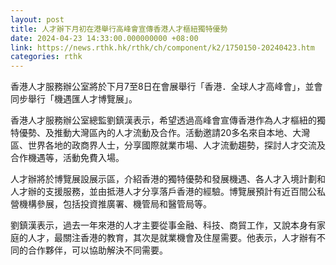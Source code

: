 ```yaml
---
layout: post
title: 人才辦下月初在港舉行高峰會宣傳香港人才樞紐獨特優勢
date: 2024-04-23 14:33:00.000000000 +08:00
link: https://news.rthk.hk/rthk/ch/component/k2/1750150-20240423.htm
categories: rthk
---
```


香港人才服務辦公室將於下月7至8日在會展舉行「香港．全球人才高峰會」，並會同步舉行「機遇匯人才博覽展」。

香港人才服務辦公室總監劉鎮漢表示，希望透過高峰會宣傳香港作為人才樞紐的獨特優勢、及推動大灣區內的人才流動及合作。活動邀請20多名來自本地、大灣區、世界各地的政商界人士，分享國際就業市場、人才流動趨勢，探討人才交流及合作機遇等，活動免費入場。

人才辦將於博覽展設展示區，介紹香港的獨特優勢和發展機遇、各人才入境計劃和人才辦的支援服務，並由抵港人才分享落戶香港的經驗。博覽展預計有近百間公私營機構參展，包括投資推廣署、機管局和醫管局等。

劉鎮漢表示，過去一年來港的人才主要從事金融、科技、商貿工作，又說本身有家庭的人才，最關注香港的教育，其次是就業機會及住屋需要。他表示，人才辦有不同的合作夥伴，可以協助解決不同需要。
